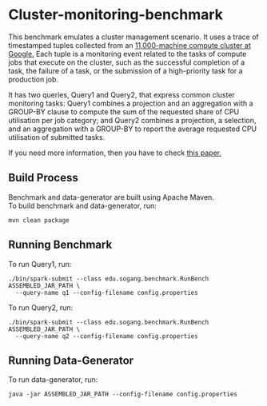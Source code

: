 # Cluster-monitoring-benchmark

This benchmark emulates a cluster management scenario. 
It uses a trace of timestamped tuples collected from an 
[11,000-machine compute cluster at Google.](https://github.com/google/cluster-data/blob/master/ClusterData2011_2.md) 
Each tuple is a monitoring event related to the tasks of compute jobs that execute on the cluster, 
such as the successful completion of a task, the failure of a task, 
or the submission of a high-priority task for a production job.
  
It has two queries, Query1 and Query2, that express common cluster monitoring tasks: 
Query1 combines a projection and an aggregation with a GROUP-BY clause to compute the sum of the requested
share of CPU utilisation per job category; 
and Query2 combines a projection, a selection, and an aggregation with a GROUP-BY to report
the average requested CPU utilisation of submitted tasks.
  
If you need more information, then you have to check [this paper.](https://dl.acm.org/doi/10.1145/2882903.2882906)
  
## Build Process
  
Benchmark and data-generator are built using Apache Maven.   
To build benchmark and data-generator, run:
```
mvn clean package
```

## Running Benchmark

To run Query1, run:  
```
./bin/spark-submit --class edu.sogang.benchmark.RunBench ASSEMBLED_JAR_PATH \
  --query-name q1 --config-filename config.properties
```

To run Query2, run:  
```
./bin/spark-submit --class edu.sogang.benchmark.RunBench ASSEMBLED_JAR_PATH \
  --query-name q2 --config-filename config.properties
```

## Running Data-Generator
  
To run data-generator, run:  
```
java -jar ASSEMBLED_JAR_PATH --config-filename config.properties
```